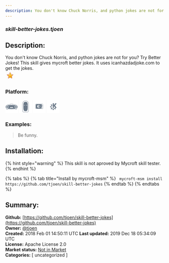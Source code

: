 ```yaml
---
description: You don't know Chuck Norris, and python jokes are not for you? Try Better Jokes!
---
```


### _skill-better-jokes.tjoen_  
## Description:  
You don't know Chuck Norris, and python jokes are not for you? Try Better Jokes!
This skill gives mycroft better jokes. It uses icanhazdadjoke.com to get the jokes.  
![](../.gitbook/assets/star.png)  
  
### Platform:  
 ![Mark I](../.gitbook/assets/mark-1-icon.png)  ![Mark II](../.gitbook/assets/mark-2-icon.png)  ![Picroft](../.gitbook/assets/picroft-icon.png)  ![plasmoid](../.gitbook/assets/kde.png)   
### Examples:  
> Be funny.  
  
## Installation:  
{% hint style="warning" %}
This skill is not aproved by Mycroft skill tester.
{% endhint %}
    
{% tabs %}
{% tab title="Install by mycroft-msm" %}
``` mycroft-msm install https://github.com/tjoen/skill-better-jokes```
{% endtab %}
  {% endtabs %}
    
## Summary:  
**Github:** [https://github.com/tjoen/skill-better-jokes](https://github.com/tjoen/skill-better-jokes)  
**Owner:** [@tjoen](https://github.com/tjoen)  
**Created:** 2018 Feb 01 14:50:11 UTC  **Last updated:** 2019 Dec 18 05:34:09 UTC  
**License:** Apache License 2.0  
**Market status:** [Not in Market](https://market.mycroft.ai/skill/)  
**Categories:** [ uncategorized ]   
